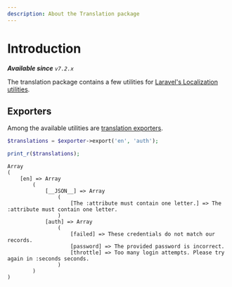 ```yaml
---
description: About the Translation package
---
```


# Introduction

_**Available since** `v7.2.x`_

The translation package contains a few utilities for [Laravel's Localization utilities](https://laravel.com/docs/10.x/localization).

## Exporters

Among the available utilities are [translation exporters](./exporters/README.md).

```php
$translations = $exporter->export('en', 'auth');

print_r($translations);
```

```
Array
(
    [en] => Array
        (
            [__JSON__] => Array
                (
                    [The :attribute must contain one letter.] => The :attribute must contain one letter.
                )
            [auth] => Array
                (
                    [failed] => These credentials do not match our records.
                    [password] => The provided password is incorrect.
                    [throttle] => Too many login attempts. Please try again in :seconds seconds.
                )
        )
)
```